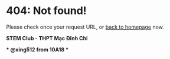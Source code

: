 # 404: Not found!
Please check once your request URL, or [back to homepage](/) now.

**STEM Club - THPT Mạc Đĩnh Chi**

__*     @xing512 from 10A18     *__
